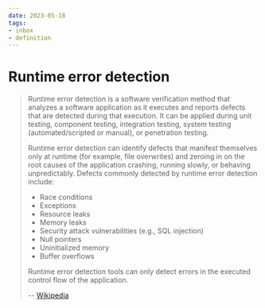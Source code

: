 ```yaml
---
date: 2023-05-18
tags:
- inbox
- definition
---
```


# Runtime error detection

> Runtime error detection is a software verification method that analyzes a
> software application as it executes and reports defects that are detected
> during that execution. It can be applied during unit testing, component
> testing, integration testing, system testing (automated/scripted or manual),
> or penetration testing.
>
> Runtime error detection can identify defects that manifest themselves only at
> runtime (for example, file overwrites) and zeroing in on the root causes of
> the application crashing, running slowly, or behaving unpredictably. Defects
> commonly detected by runtime error detection include:
>
> - Race conditions
> - Exceptions
> - Resource leaks
> - Memory leaks
> - Security attack vulnerabilities (e.g., SQL injection)
> - Null pointers
> - Uninitialized memory
> - Buffer overflows
>
> Runtime error detection tools can only detect errors in the executed control
> flow of the application.
>
> -- [Wikipedia](https://en.wikipedia.org/wiki/Runtime_error_detection)